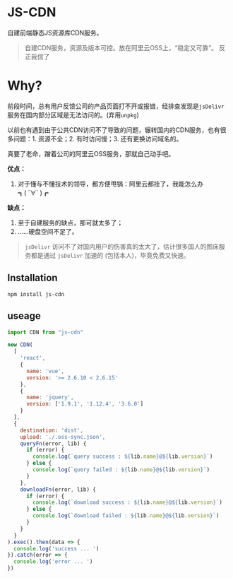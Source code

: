 # JS-CDN

自建前端静态JS资源库CDN服务。

> 自建CDN服务，资源及版本可控。放在阿里云OSS上，“稳定又可靠”。 反正我信了


# Why?
前段时间，总有用户反馈公司的产品页面打不开或报错，经排查发现是`jsDelivr`服务在国内部分区域是无法访问的。(弃用`unpkg`)

以前也有遇到由于公共CDN访问不了导致的问题，辗转国内的CDN服务，也有很多问题：1. 资源不全；2. 有时访问慢；3. 还有更换访问域名的。 

真要了老命，蹭着公司的阿里云OSS服务，那就自己动手吧。

**优点：**  
1. 对于懂与不懂技术的领导，都方便甩锅：阿里云都挂了，我能怎么办 ┓( ´∀` )┏

**缺点：**  
1. 至于自建服务的缺点，那可就太多了；
2. ......硬盘空间不足了。


> `jsDelivr` 访问不了对国内用户的伤害真的太大了，估计很多国人的图床服务都是通过 `jsDelivr` 加速的 (包括本人)，毕竟免费又快速。


## Installation

```
npm install js-cdn
```

## useage

```js
import CDN from "js-cdn"

new CDN(
  [
    'react',
    {
      name: 'vue',
      version: '>= 2.6.10 < 2.6.15'
    },
    {
      name: 'jquery',
      version: ['1.9.1', '1.12.4', '3.6.0']
    }
  ],
  {
    destination: 'dist',
    upload: './.oss-sync.json',
    queryFn(error, lib) {
      if (error) {
        console.log(`query success : ${lib.name}@${lib.version}`)
      } else {
        console.log(`query failed : ${lib.name}@${lib.version}`)
      }
    },
    downloadFn(error, lib) {
      if (error) {
        console.log(`download success : ${lib.name}@${lib.version}`)
      } else {
        console.log(`download failed : ${lib.name}@${lib.version}`)
      }
    }
  }
).exec().then(data => {
  console.log('success ... ')
}).catch(error => {
  console.log('error ... ')
})
```


